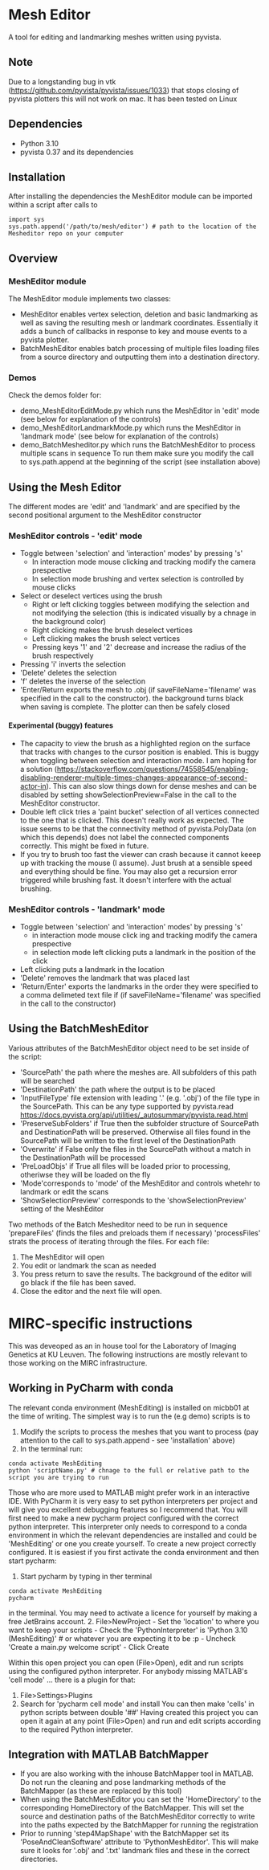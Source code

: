 # Mesh Editor
A tool for editing and landmarking meshes written using pyvista.
## Note
Due to a longstanding bug in vtk (https://github.com/pyvista/pyvista/issues/1033) that stops closing of pyvista plotters this will not work on mac. It has been tested on Linux 
## Dependencies
- Python 3.10
- pyvista 0.37 and its dependencies
## Installation
After installing the dependencies the MeshEditor module can be imported within a script after calls to
```
import sys
sys.path.append('/path/to/mesh/editor') # path to the location of the Mesheditor repo on your computer
```
## Overview
### MeshEditor module
The MeshEditor module implements two classes:
- MeshEditor enables vertex selection, deletion and basic landmarking as well as saving the resulting mesh or landmark coordinates. Essentially it adds a bunch of callbacks in response to key and mouse events to a pyvista plotter. 
- BatchMeshEditor enables batch processing of multiple files loading files from a source directory and outputting them into a destination directory.
### Demos
Check the demos folder for:
- demo_MeshEditorEditMode.py which runs the MeshEditor in 'edit' mode (see below for explanation of the controls)
- demo_MeshEditorLandmarkMode.py which runs the MeshEditor in 'landmark mode' (see below for explanation of the controls)
- demo_BatchMesheditor.py which runs the BatchMeshEditor to process multiple scans in sequence
To run them make sure you modify the call to sys.path.append at the beginning of the script (see installation above)
## Using the Mesh Editor
The different modes are 'edit' and 'landmark' and are specified by the second positional argument to the MeshEditor constructor
### MeshEditor controls - 'edit' mode
- Toggle between 'selection' and 'interaction' modes' by pressing 's'
    - In interaction mode mouse clicking and tracking modify the camera prespective
    - In selection mode brushing and vertex selection is controlled by mouse clicks
- Select or deselect vertices using the brush
    - Right or left clicking toggles between modifying the selection and not modifying the selection (this is indicated visually by a chnage in the background color)
    - Right clicking makes the brush deselect vertices
    - Left clicking makes the brush select vertices
    - Pressing keys '1' and '2' decrease and increase the radius of the brush respectively
- Pressing 'i' inverts the selection
- 'Delete' deletes the selection
- 'f' deletes the inverse of the selection
- 'Enter/Return exports the mesh to .obj (if saveFileName='filename' was specified in the call to the constructor). the background turns black when saving is complete. The plotter can then be safely closed
#### Experimental (buggy) features
- The capacity to view the brush as a highlighted region on the surface that tracks with changes to the cursor position is enabled. This is buggy when toggling between selection and interaction mode. I am hoping for a solution (https://stackoverflow.com/questions/74558545/enabling-disabling-renderer-multiple-times-changes-appearance-of-second-actor-in). This can also slow things down for dense meshes and can be disabled by setting showSelectionPreview=False in the call to the MeshEditor constructor.
- Double left click tries a 'paint bucket' selection of all vertices connected to the one that is clicked. This doesn't really work as expected. The issue seems to be that the connectivity method of pyvista.PolyData (on which this depends) does not label the connected components correctly. This might be fixed in future.
- If you try to brush too fast the viewer can crash because it cannot keeep up with tracking the mouse (I assume). Just brush at a sensible speed and everything should be fine. You may also get a recursion error triggered while brushing fast. It doesn't interfere with the actual brushing.
### MeshEditor controls - 'landmark' mode
- Toggle between 'selection' and 'interaction' modes' by pressing 's'
    - in interaction mode mouse click ing and tracking modify the camera prespective
    - in selection mode left clicking puts a landmark in the position of the click
- Left clicking puts a landmark in the location
- 'Delete' removes the landmark that was placed last
- 'Return/Enter' exports the landmarks in the order they were specified to a comma delimeted text file if  (if saveFileName='filename' was specified in the call to the constructor)
## Using the BatchMeshEditor
Various attributes of the BatchMeshEditor object need to be set inside of the script:
- 'SourcePath' the path where the meshes are. All subfolders of this path will be searched
- 'DestinationPath' the path where the output is to be placed
- 'InputFileType' file extension with leading '.' (e.g. '.obj') of the file type in the SourcePath. This can be any type supported by pyvista.read https://docs.pyvista.org/api/utilities/_autosummary/pyvista.read.html
- 'PreserveSubFolders' if True then the subfolder structure of SourcePath and DestinationPath will be preserved. Otherwise all files found in the SourcePath will be written to the first level of the DestinationPath
- 'Overwrite' if False only the files in the SourcePath without a match in the DestinationPath will be processed
- 'PreLoadObjs' if True all files will be loaded prior to processing, otheriwse they will be loaded on the fly
- 'Mode'corresponds to 'mode' of the MeshEditor and controls whetehr to landmark or edit the scans
- 'ShowSelectionPreview' corresponds to the 'showSelectionPreview' setting of the MeshEditor

Two methods of the Batch Mesheditor need to be run in sequence 'prepareFiles' (finds the files and preloads them if necessary) 'processFiles' strats the process of iterating through the files. For each file:
1. The MeshEditor will open
2. You edit or landmark the scan as needed
3. You press return to save the results. The background of the editor will go black if the file has been saved.
4. Close the editor and the next file will open.
# MIRC-specific instructions
This was deveoped as an in house tool for the Laboratory of Imaging Genetics at KU Leuven. The following instructions are mostly relevant to those working on the MIRC infrastructure. 

## Working in PyCharm with conda
The relevant conda environment (MeshEditing) is installed on micbb01 at the time of writing. The simplest way is to run the (e.g demo) scripts is to 
1. Modify the scripts to process the meshes that you want to process (pay attention to the call to sys.path.append - see 'installation' above)
2. In the terminal run:
```
conda activate MeshEditing
python 'scriptName.py' # chnage to the full or relative path to the script you are trying to run
```
Those who are more used to MATLAB might prefer work in an interactive IDE. With PyCharm it is very easy to set python interpreters per project and will give you excellent debugging features so I recommend that. You will first need to make a new pycharm project configured with the correct python interpreter. This interpreter only needs to correspond to a conda environment in which the relevant dependencies are installed and could be 'MeshEditing' or one you create yourself. To create a new project correctly configured. It is easiest if you first activate the conda environment and then start pycharm:
1. Start pycharm by typing in ther terminal
 ``` 
 conda activate MeshEditing
 pycharm
 ```
 in the terminal. You may need to activate a licence for yourself by making a free JetBrains account.
2. File>NewProject
    - Set the 'location' to where you want to keep your scripts
    - Check the 'PythonInterpreter' is 'Python 3.10 (MeshEditing)' # or whatever you are expecting it to be :p
    - Uncheck 'Create a main.py welcome script'
    - Click Create
 
 Within this open project you can open (File>Open), edit and run scripts using the configured python interpreter.
 For anybody missing MATLAB's 'cell mode' ... there is a plugin for that: 
 1. File>Settings>Plugins 
 2. Search for 'pycharm cell mode' and install
You can then make 'cells' in python scripts between double '##'
Having created this project you can open it again at any point (File>Open) and run and edit scripts according to the required Python interpreter. 
## Integration with MATLAB BatchMapper
-   If you are also working with the inhouse BatchMapper tool in MATLAB. Do not run the cleaning and pose landmarking methods of the BatchMapper (as these are replaced by this tool)
- When using the BatchMeshEditor you can set the 'HomeDirectory' to the corresponding HomeDirectory of the BatchMapper. This will set the source and destination paths of the BatchMeshEditor correctly to write into the paths expected by the BatchMapper for running the registration
- Prior to running 'step4MapShape' with the BatchMapper set its 'PoseAndCleanSoftware' attribute to 'PythonMeshEditor'. This will make sure it looks for '.obj' and '.txt' landmark files and these in the correct directories.




